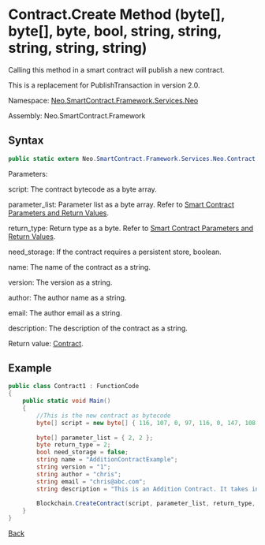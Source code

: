 # Contract.Create Method (byte[], byte[], byte, bool, string, string, string, string, string)

Calling this method in a smart contract will publish a new contract.

This is a replacement for PublishTransaction in version 2.0.

Namespace: [Neo.SmartContract.Framework.Services.Neo](../../neo.md)

Assembly: Neo.SmartContract.Framework

## Syntax

```c#
public static extern Neo.SmartContract.Framework.Services.Neo.Contract CreateContract(byte[] script, byte[] parameter_list, byte return_type, bool need_storage, string name, string version, string author, string email, string description)
```

Parameters:

script: The contract bytecode as a byte array.

parameter_list: Parameter list as a byte array. Refer to [Smart Contract Parameters and Return Values](../../../../tutorial/Parameter.md).

return_type: Return type as a byte. Refer to [Smart Contract Parameters and Return Values](../../../../tutorial/Parameter.md).

need_storage: If the contract requires a persistent store, boolean.

name: The name of the contract as a string.

version: The version as a string.

author: The author name as a string.

email: The author email as a string.

description: The description of the contract as a string.

Return value: [Contract](../Contract.md).

## Example

```c#
public class Contract1 : FunctionCode
{
    public static void Main()
    {
        //This is the new contract as bytecode
        byte[] script = new byte[] { 116, 107, 0, 97, 116, 0, 147, 108, 118, 107, 148, 121, 116, 81, 147, 108, 118, 107, 148, 121, 147, 116, 0, 148, 140, 108, 118, 107, 148, 114, 117, 98, 3, 0, 116, 0, 148, 140, 108, 118, 107, 148, 121, 97, 116, 140, 108, 118, 107, 148, 109, 116, 108, 118, 140, 107, 148, 109, 116, 108, 118, 140, 107, 148, 109, 108, 117, 102 }; 
      
        byte[] parameter_list = { 2, 2 };
        byte return_type = 2;
        bool need_storage = false;
        string name = "AdditionContractExample";
        string version = "1";
        string author = "chris";
        string email = "chris@abc.com";
        string description = "This is an Addition Contract. It takes in 2 inputs, adds them and returns the result.";
      
        Blockchain.CreateContract(script, parameter_list, return_type, need_storage, name, version, author, email, description);
    }
}
```



[Back](../Contract.md)
